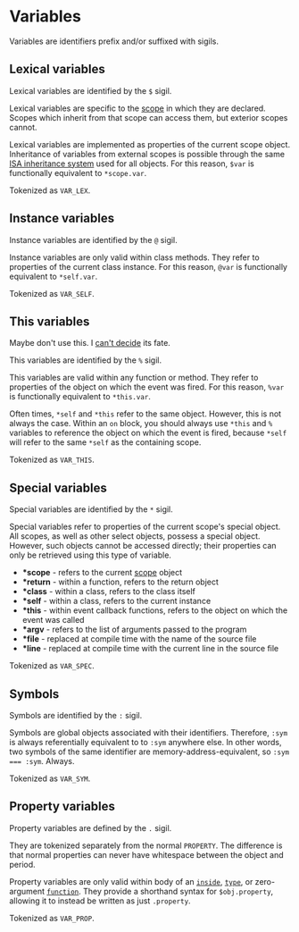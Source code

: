 # Variables

Variables are identifiers prefix and/or suffixed with sigils.

## Lexical variables

Lexical variables are identified by the `$` sigil.

Lexical variables are specific to the [scope](Scopes.md) in which they are
declared. Scopes which inherit from that scope can access them, but exterior
scopes cannot.

Lexical variables are implemented as properties of the current scope object.
Inheritance of variables from external scopes is possible through the
same [ISA inheritance system](Inheritance.md) used for all objects. For this
reason, `$var` is functionally equivalent to `*scope.var`.

Tokenized as `VAR_LEX`.

## Instance variables

Instance variables are identified by the `@` sigil.

Instance variables are only valid within class methods. They refer
to properties of the current class instance. For this reason, `@var` is
functionally equivalent to `*self.var`.

Tokenized as `VAR_SELF`.

## This variables

Maybe don't use this. I [can't decide](https://github.com/cooper/ferret/issues/65)
its fate.

This variables are identified by the `%` sigil.

This variables are valid within any function or method. They refer
to properties of the object on which the event was fired. For this reason,
`%var` is functionally equivalent to `*this.var`.

Often times, `*self` and `*this` refer to the same object. However, this is not
always the case. Within an `on` block, you should always use `*this` and `%`
variables to reference the object on which the event is fired, because `*self`
will refer to the same `*self` as the containing scope.

Tokenized as `VAR_THIS`.

## Special variables

Special variables are identified by the `*` sigil.

Special variables refer to properties of the current scope's special object. All
scopes, as well as other select objects, possess a special object. However, such
objects cannot be accessed directly; their properties can only be retrieved
using this type of variable.

* __*scope__ - refers to the current [scope](Scopes.md) object
* __*return__ - within a function, refers to the return object
* __*class__ - within a class, refers to the class itself
* __*self__ - within a class, refers to the current instance
* __*this__ - within event callback functions, refers to the object on which the
event was called
* __*argv__ - refers to the list of arguments passed to the program
* __*file__ - replaced at compile time with the name of the source file
* __*line__ - replaced at compile time with the current line in the source file

Tokenized as `VAR_SPEC`.

## Symbols

Symbols are identified by the `:` sigil.

Symbols are global objects associated with their identifiers. Therefore,
`:sym` is always referentially equivalent to to `:sym` anywhere else. In other
words, two symbols of the same identifier are memory-address-equivalent,
so `:sym === :sym`. Always.

Tokenized as `VAR_SYM`.

## Property variables

Property variables are defined by the `.` sigil.

They are tokenized separately from the normal `PROPERTY`. The difference is
that normal properties can never have whitespace between the object and period.

Property variables are only valid within body of an
[`inside`](Keywords.md#inside), [`type`](Keywords.md#type), or zero-argument
[`function`](Keywords.md#func). They provide a
shorthand syntax for `$obj.property`, allowing it to instead be written as just
`.property`.

Tokenized as `VAR_PROP`.
